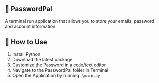 ## 🔑 PasswordPal
A terminal run application that allows you to store your emails, password and account information.

## 📖 How to Use
1. Install Python
2. Download the latest package
3. Customize the Password in a code/text editor
4. Navigate to the PasswordPal folder in Terminal
5. Open the Application by running ```.\main.py```
